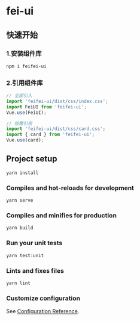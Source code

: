 # fei-ui

## 快速开始

### 1.安装组件库
```bash
npm i feifei-ui
```

### 2.引用组件库
```javascript
// 全部引入
import 'feifei-ui/dist/css/index.css';
import FeiUI from 'feifei-ui';
Vue.use(FeiUI);

// 按需引用
import 'feifei-ui/dist/css/card.css';
import { card } from 'feifei-ui';
Vue.use(card);
```
## Project setup
```
yarn install
```

### Compiles and hot-reloads for development
```
yarn serve
```

### Compiles and minifies for production
```
yarn build
```

### Run your unit tests
```
yarn test:unit
```

### Lints and fixes files
```
yarn lint
```

### Customize configuration
See [Configuration Reference](https://cli.vuejs.org/config/).
